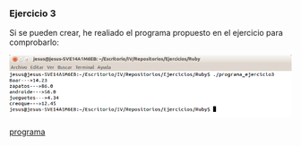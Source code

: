 ### Ejercicio 3

Si se pueden crear, he realiado el programa propuesto en el ejercicio para comprobarlo:

![imagen88](https://github.com/jmanday/Imagenes/blob/master/imagen88.png?raw=true)

[programa](https://github.com/jmanday/Ejercicios/blob/master/Ruby/programa_ejercicio3)
